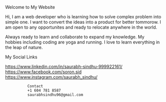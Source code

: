  Welcome to My Website

Hi, I am a web developer who is learning how to solve complex problem into simple one. 
I want to convert the ideas into a product for better tommorow. 
I am open to any opportunites and ready to relocate anywhere in the world. 


Always ready to learn and collaborate to expand my knowledge.
My hobbies including coding are yoga and running. I love to learn everything in the leap of nature.


My Social Links

https://www.linkedin.com/in/saurabh-sindhu-999922161/ 
https://www.facebook.com/soron.sid
https://www.instagram.com/saurabh_sindhu/   


              Contact
              +1 604 781 8587
              saurabhsindhu96@gmail.com
